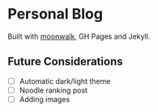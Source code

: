 # Personal Blog

Built with [moonwalk](https://github.com/abhinavs/moonwalk/), GH Pages and Jekyll.


## Future Considerations
- [ ] Automatic dark/light theme
- [ ] Noodle ranking post
- [ ] Adding images